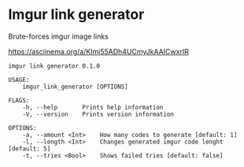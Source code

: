 # Imgur link generator
 Brute-forces imgur image links
 
https://asciinema.org/a/KImj55ADh4UCmyJkAAICwxrIR

```
imgur link generator 0.1.0

USAGE:
    imgur_link_generator [OPTIONS]

FLAGS:
    -h, --help       Prints help information
    -V, --version    Prints version information

OPTIONS:
    -a, --amount <Int>    How many codes to generate [default: 1]
    -l, --length <Int>    Changes generated imgur code lenght [default: 5]
    -t, --tries <Bool>    Shows failed tries [default: false]
```
